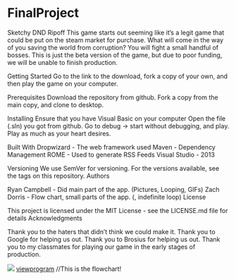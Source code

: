 # FinalProject
Sketchy DND Ripoff
This game starts out seeming like it’s a legit game that could be put on the steam market for purchase. 
What will come in the way of you saving the world from corruption? You will fight a small handful of bosses.
This is just the beta version of the game, but due to poor funding, we will be unable to finish production.

Getting Started
Go to the link to the download, fork a copy of your own, and then play the game on your computer.

Prerequisites
Download the repository from github.
Fork a copy from the main copy, and clone to desktop.


Installing
Ensure that you have Visual Basic on your computer
Open the file (.sln) you got from github.
Go to debug → start without debugging, and play.
Play as much as your heart desires.

Built With
Dropwizard - The web framework used
Maven - Dependency Management
ROME - Used to generate RSS Feeds
Visual Studio - 2013

Versioning
We use SemVer for versioning. For the versions available, see the tags on this repository.
Authors

Ryan Campbell - Did main part of the app. (Pictures, Looping, GIFs)
Zach Dorris - Flow chart, small parts of the app. (, indefinite loop)
License

This project is licensed under the MIT License - see the LICENSE.md file for details
Acknowledgments

Thank you to the haters that didn’t think we could make it.
Thank you to Google for helping us out.
Thank you to Brosius for helping us out.
Thank you to my classmates for playing our game in the early stages of production.

<img src="Capture.PNG">
<a href="youtube.com/watch?v=LVughRcASYU">viewprogram</a>
//This is the flowchart!

